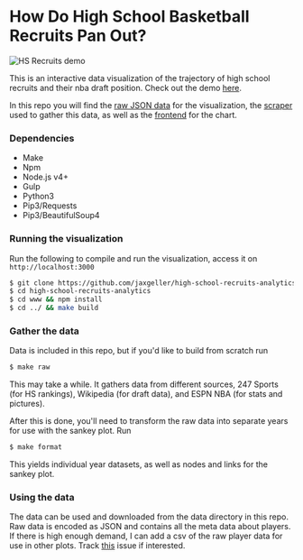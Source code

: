 # How Do High School Basketball Recruits Pan Out?

<img src="https://github.com/jaxgeller/high-school-recruits-analytics/blob/master/demo.png" alt="HS Recruits demo">

This is an interactive data visualization of the trajectory of high school recruits and their nba draft position. Check out the demo [here]().

In this repo you will find the [raw JSON data](https://github.com/jaxgeller/high-school-recruits-analytics/tree/master/data) for the visualization, the [scraper](https://github.com/jaxgeller/high-school-recruits-analytics/tree/master/scraper) used to gather this data, as well as the [frontend](https://github.com/jaxgeller/high-school-recruits-analytics/tree/master/www) for the chart.

### Dependencies
+ Make
+ Npm
+ Node.js v4+
+ Gulp
+ Python3
+ Pip3/Requests
+ Pip3/BeautifulSoup4

### Running the visualization

Run the following to compile and run the visualization, access it on `http://localhost:3000`
```sh
$ git clone https://github.com/jaxgeller/high-school-recruits-analytics
$ cd high-school-recruits-analytics
$ cd www && npm install
$ cd ../ && make build
```

### Gather the data

Data is included in this repo, but if you'd like to build from scratch run
```sh
$ make raw
```
This may take a while. It gathers data from different sources, 247 Sports (for HS rankings), Wikipedia (for draft data), and ESPN NBA (for stats and pictures).

After this is done, you'll need to transform the raw data into separate years for use with the sankey plot. Run
```sh
$ make format
```

This yields individual year datasets, as well as nodes and links for the sankey plot.

### Using the data

The data can be used and downloaded from the data directory in this repo.
Raw data is encoded as JSON and contains all the meta data about players.
If there is high enough demand, I can add a csv of the raw player data for use in other plots. Track [this](https://github.com/jaxgeller/high-school-recruits-analytics/issues/2) issue if interested.
